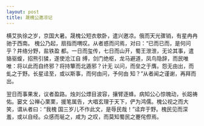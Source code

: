```yaml
---
layout: post
title: 晟槐公邀凉记
---
```


横艾执徐之岁，京国大暑。晟槐公短衣欹卧，遣兴邀凉。俄而天光骤销，有星冉冉驰于西南。
槐公乃起，扇指而喟叹。从者惑而问焉，对曰：“已而已而，是何问乎？井络分野，盐铁盈
都。一日而玺传，七日而山开，蜀王泄泄，无论其事，遣貉驱蝮，招熊引猱，遂使沧江自
缚，剑门绝枢，龙马避道，凤鸟隐辞，而民唯唯：将以此而自终邪？将持簞而北遁邪？计无
以问，而垒之于膺。怨无由出，而虬之于野。长星迳至，或以斯事，而何由问，予何由
知？”从者闻之谨谢，再拜而出。

翌日而事果发，议者盈路。烛刘公熛目波容，攘臂逐蜂。病知公心惊魄动，长跽祷佑。窭文
公禅心栗栗，援笔属告，大唱玄理于天下，俨为鸿儒。槐公视之而大笑，谓从者曰：“我槐
国三岁儿不作此文，是辱民哉！”迳弃于野。槐民见而深羞，或以自经。众感而埏之，咸为
之叹，而莫知蜀民之蹇侘傺焉。
